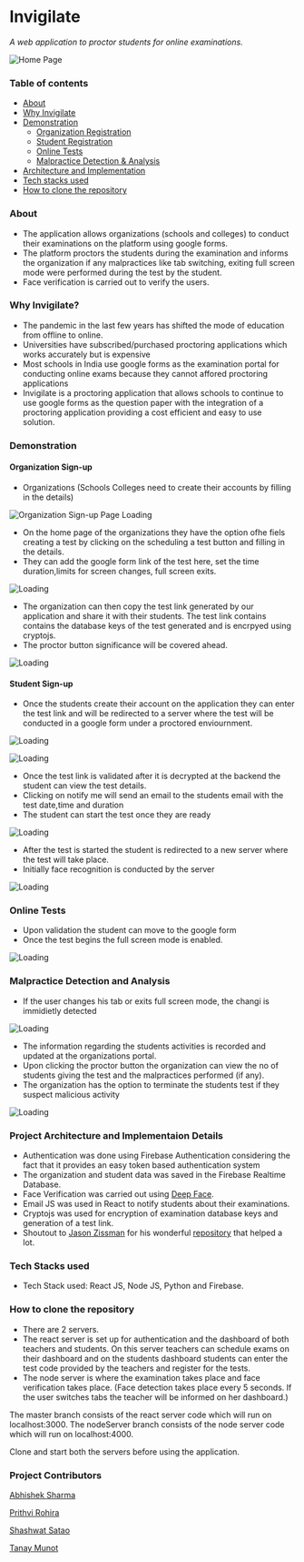 # Invigilate
*A web application to proctor students for online examinations.*

![Home Page](https://drive.google.com/uc?id=1KopQvVxO0V2hIepW6VD0XuVA2m3PIin_ "Home Page")

### Table of contents

- [About](README.md#about)
- [Why Invigilate](README.md#why-invigilate)
- [Demonstration](README.md#demonstration)
  - [Organization Registration](README.md#Organization-Sign-Up)
  - [Student Registration](README.md#Student-Sign-Up)
  - [Online Tests](README.md#Online-Tests)
  - [Malpractice Detection & Analysis](README.md#Malpractice-Detection-and-Analysis)
- [Architecture and Implementation](README.md#project-architecture-and-implementaion-details)
- [Tech stacks used](README.md#tech-stacks-used)
- [How to clone the repository](README.md#how-to-clone-the-repository)

### About
- The application allows organizations (schools and colleges) to conduct their examinations on the platform using google forms.
- The platform proctors the students during the examination and informs the organization if any malpractices like tab switching, exiting full screen mode were performed during the test by the student.
- Face verification is carried out to verify the users.

### Why Invigilate?
- The pandemic in the last few years has shifted the mode of education from offline to online.
- Universities have subscribed/purchased proctoring applications which works accurately but is expensive
- Most schools in India use google forms as the examination portal for conducting online exams because they cannot affored proctoring applications
- Invigilate is a proctoring application that allows schools to continue to use google forms as the question paper with the integration of a proctoring application providing a cost efficient and easy to use solution.

### Demonstration

#### Organization Sign-up
- Organizations (Schools Colleges need to create their accounts by filling in the details)

![Organization Sign-up Page Loading](https://drive.google.com/uc?id=1NiCpah0eoM2XeA-lnXE2bmfRhqCNQWw0 "Organization Sign-up Page")

- On the home page of the organizations they have the option ofhe fiels creating a test by clicking on the scheduling a test button and filling in the details.
- They can add the google form link of the test here, set the time duration,limits for screen changes, full screen exits.

![Loading](https://drive.google.com/uc?id=1sgl3bMFisJVRNk6sK810So5SHitGZBSQ "Scheduling a test")

- The organization can then copy the test link generated by our application and share it with their students. The test link contains contains the database keys of the test generated and is encrpyed using cryptojs.
- The proctor button significance will be covered ahead.

![Loading](https://drive.google.com/uc?id=1LcD7cDlyG2TW7H0pSi3L5ePUKOHqY20V "Test Details")

#### Student Sign-up

- Once the students create their account on the application they can enter the test link and will be redirected to a server where the test will be conducted in a google form under a proctored enviournment.

![Loading](https://drive.google.com/uc?id=1plb5FEyDHd2f-kFSwDKznAiglekA-VGY "Student Signup")

![Loading](https://drive.google.com/uc?id=1f29ZLcSlN7jN91iDDY3J5QSgA7WTye4E "Entering the test link")

- Once the test link is validated after it is decrypted at the backend the student can view the test details.
- Clicking on notify me will send an email to the students email with the test date,time and duration
- The student can start the test once they are ready

![Loading](https://drive.google.com/uc?id=1YI5oR1Ns3VjNaMf5A_F6ApXvbYtyP6pj "Entering the test link")

- After the test is started the student is redirected to a new server where the test will take place.
- Initially face recognition is conducted by the server

![Loading](https://drive.google.com/uc?id=1K_5CIDfR3zh2ylVBtXJ6UeFhh14JxZXI "Test portal home-page")

### Online Tests

- Upon validation the student can move to the google form
- Once the test begins the full screen mode is enabled.

![Loading](https://drive.google.com/uc?id=1_a-eyGpehVw_gk3XyHtjq2VyRRUZDtzV "Test")

### Malpractice Detection and Analysis

- If the user changes his tab or exits full screen mode, the changi is immidietly detected

![Loading](https://drive.google.com/uc?id=1yiUGOmmwjcLrHeLRpChGraFULwiq0bUC "Tab Change Detected")

- The information regarding the students activities is recorded and updated at the organizations portal.
- Upon clicking the proctor button the organization can view the no of students giving the test and the malpractices performed (if any).
- The organization has the option to terminate the students test if they suspect malicious activity

![Loading](https://drive.google.com/uc?id=12Ov1ssXcV0Iz_uChGqbCH-DS8XNaROTI "Procotring results")

### Project Architecture and Implementaion Details
- Authentication was done using Firebase Authentication considering the fact that it provides an easy token based authentication system
- The organization and student data was saved in the Firebase Realtime Database.
- Face Verification was carried out using [Deep Face]("https://github.com/serengil/deepface").
- Email JS was used in React to notify students about their examinations.
- Cryptojs was used for encryption of examination database keys and generation of a test link.
- Shoutout to [Jason Zissman]("https://github.com/jasonzissman") for his wonderful [repository]("https://github.com/jasonzissman/TimeMe.js") that helped a lot.

### Tech Stacks used
- Tech Stack used: React JS, Node JS, Python and Firebase.

### How to clone the repository
- There are 2 servers. 
- The react server is set up for authentication and the dashboard of both teachers and students. On this server teachers can schedule exams on their dashboard and on the students dashboard students can enter the test code provided by the teachers and register for the tests.
- The node server is where the examination takes place and face verification takes place. (Face detection takes place every 5 seconds. If the user switches tabs the teacher will be informed on her dashboard.)

The master branch consists of the react server code which will run on localhost:3000.
The nodeServer branch consists of the node server code which will run on localhost:4000.

Clone and start both the servers before using the application.

### Project Contributors
[Abhishek Sharma](https://github.com/Abhi-tech-09)

[Prithvi Rohira](https://github.com/prithvirohira8)

[Shashwat Satao](https://github.com)

[Tanay Munot](https://github.com)
